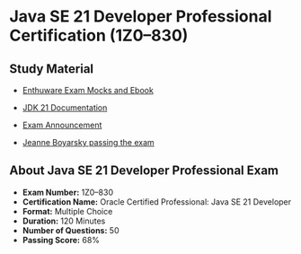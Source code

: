 # Java SE 21 Developer Professional Certification (1Z0–830)

## Study Material
- [Enthuware Exam Mocks and Ebook](https://enthuware.com/java-certification-mock-exams/oracle-certified-professional/ocp-java-21-exam-1z0-830)

- [JDK 21 Documentation](https://docs.oracle.com/en/java/javase/21/index.html)

- [Exam Announcement](https://blogs.oracle.com/oracleuniversity/post/announcing-oracle-certified-professional-java-se-21-developer-exam-and-java-se-21-programming-complete-course)

- [Jeanne Boyarsky passing the exam](https://www.selikoff.net/2024/07/24/passed-jeannes-experience-taking-the-java-21-certification-exam-1z0-830/)

## About Java SE 21 Developer Professional Exam

- **Exam Number:** 1Z0–830
- **Certification Name:** Oracle Certified Professional: Java SE 21 Developer
- **Format:** Multiple Choice
- **Duration:** 120 Minutes
- **Number of Questions:** 50
- **Passing Score:** 68%

